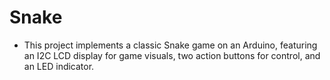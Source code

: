 # Snake

- This project implements a classic Snake game on an Arduino, featuring an I2C LCD display for game visuals, two action buttons for control, and an LED indicator.

